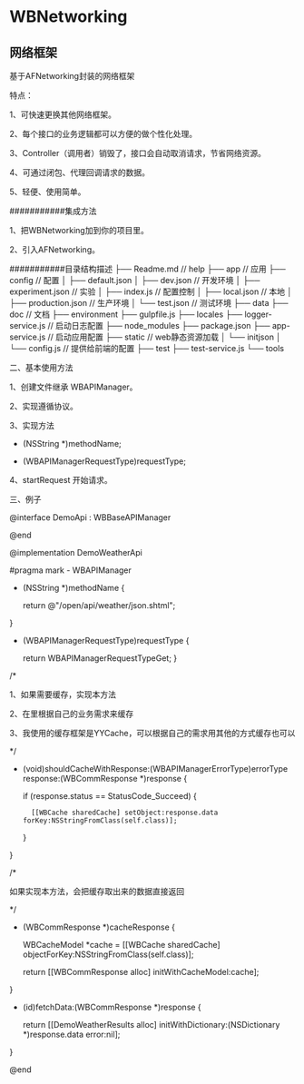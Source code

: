 # WBNetworking
网络框架
-------

基于AFNetworking封装的网络框架

特点：

1、可快速更换其他网络框架。

2、每个接口的业务逻辑都可以方便的做个性化处理。

3、Controller（调用者）销毁了，接口会自动取消请求，节省网络资源。

4、可通过闭包、代理回调请求的数据。

5、轻便、使用简单。


###########集成方法

1、把WBNetworking加到你的项目里。

2、引入AFNetworking。

###########目录结构描述
├── Readme.md                   // help
├── app                         // 应用
├── config                      // 配置
│   ├── default.json
│   ├── dev.json                // 开发环境
│   ├── experiment.json         // 实验
│   ├── index.js                // 配置控制
│   ├── local.json              // 本地
│   ├── production.json         // 生产环境
│   └── test.json               // 测试环境
├── data
├── doc                         // 文档
├── environment
├── gulpfile.js
├── locales
├── logger-service.js           // 启动日志配置
├── node_modules
├── package.json
├── app-service.js              // 启动应用配置
├── static                      // web静态资源加载
│   └── initjson
│   	└── config.js 		// 提供给前端的配置
├── test
├── test-service.js
└── tools

二、基本使用方法

1、创建文件继承 WBAPIManager。

2、实现遵循<WBAPIManager>协议。
  
3、实现方法 

- (NSString *)methodName;

- (WBAPIManagerRequestType)requestType;

4、startRequest 开始请求。


三、例子

@interface DemoApi : WBBaseAPIManager <WBAPIManager>

@end

@implementation DemoWeatherApi

#pragma mark - WBAPIManager

- (NSString *)methodName {

    return @"/open/api/weather/json.shtml";
    
}

- (WBAPIManagerRequestType)requestType {

    return WBAPIManagerRequestTypeGet;
}


/*

 1、如果需要缓存，实现本方法
 
 2、在里根据自己的业务需求来缓存
 
 3、我使用的缓存框架是YYCache，可以根据自己的需求用其他的方式缓存也可以
 
 */
 
- (void)shouldCacheWithResponse:(WBAPIManagerErrorType)errorType response:(WBCommResponse *)response {

    if (response.status == StatusCode_Succeed) {
    
        [[WBCache sharedCache] setObject:response.data forKey:NSStringFromClass(self.class)];
        
    }
    
}

/*

 如果实现本方法，会把缓存取出来的数据直接返回
 
 */
 
- (WBCommResponse *)cacheResponse {

    WBCacheModel *cache = [[WBCache sharedCache] objectForKey:NSStringFromClass(self.class)];
    
    return [[WBCommResponse alloc] initWithCacheModel:cache];
    
}

- (id)fetchData:(WBCommResponse *)response {

    return [[DemoWeatherResults alloc] initWithDictionary:(NSDictionary *)response.data error:nil];
    
}

@end

